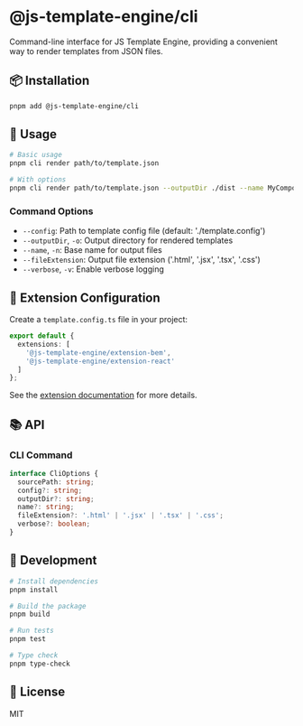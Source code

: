# @js-template-engine/cli

Command-line interface for JS Template Engine, providing a convenient way to render templates from JSON files.

## 📦 Installation

```bash
pnpm add @js-template-engine/cli
```

## 🚀 Usage

```bash
# Basic usage
pnpm cli render path/to/template.json

# With options
pnpm cli render path/to/template.json --outputDir ./dist --name MyComponent --fileExtension .tsx
```

### Command Options

- `--config`: Path to template config file (default: './template.config')
- `--outputDir`, `-o`: Output directory for rendered templates
- `--name`, `-n`: Base name for output files
- `--fileExtension`: Output file extension ('.html', '.jsx', '.tsx', '.css')
- `--verbose`, `-v`: Enable verbose logging

## 🔌 Extension Configuration

Create a `template.config.ts` file in your project:

```typescript
export default {
  extensions: [
    '@js-template-engine/extension-bem',
    '@js-template-engine/extension-react'
  ]
};
```

See the [extension documentation](../../README.md#-using-extensions) for more details.

## 📚 API

### CLI Command

```typescript
interface CliOptions {
  sourcePath: string;
  config?: string;
  outputDir?: string;
  name?: string;
  fileExtension?: '.html' | '.jsx' | '.tsx' | '.css';
  verbose?: boolean;
}
```

## 🔧 Development

```bash
# Install dependencies
pnpm install

# Build the package
pnpm build

# Run tests
pnpm test

# Type check
pnpm type-check
```

## 📝 License

MIT 
